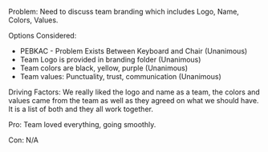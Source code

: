 Problem: Need to discuss team branding which includes Logo, Name, Colors, Values.

Options Considered: 
- PEBKAC - Problem Exists Between Keyboard and Chair (Unanimous)
- Team Logo is provided in branding folder (Unanimous)
- Team colors are black, yellow, purple (Unanimous)
- Team values: Punctuality, trust, communication (Unanimous)

Driving Factors: We really liked the logo and name as a team, the colors and values came from the team as well as they agreed on what we should have. It is a list of both and they all work together. 

Pro: Team loved everything, going smoothly. 

Con: N/A